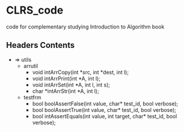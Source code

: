 # CLRS_code
code for complementary studying Introduction to Algorithm book

## Headers Contents
- => utils
    - arrutil
        - void intArrCopy(int *src, int *dest, int l);
        - void intArrPrint(int *A, int l);
        - void intArrSet(int *A, int l, int s);
        - char *intArrStr(int *A, int l);
    - testfrm
        - bool boolAssertFalse(int value, char* test_id, bool verbose);
        - bool boolAssertTrue(int value, char* test_id, bool verbose);     
        - bool intAssertEquals(int value, int target, char* test_id, bool verbose);
